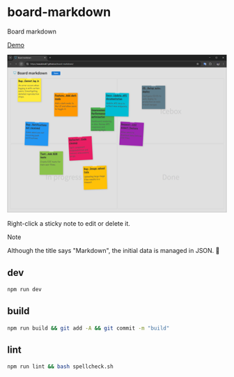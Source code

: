# board-markdown
Board markdown

[Demo](https://wasabina67.github.io/board-markdown/)

![image](images/20250722.png)

Right-click a sticky note to edit or delete it.

> [!NOTE]
> Although the title says "Markdown", the initial data is managed in JSON. 🥺

## dev

```bash
npm run dev
```

## build

```bash
npm run build && git add -A && git commit -m "build"
```

## lint

```bash
npm run lint && bash spellcheck.sh
```
